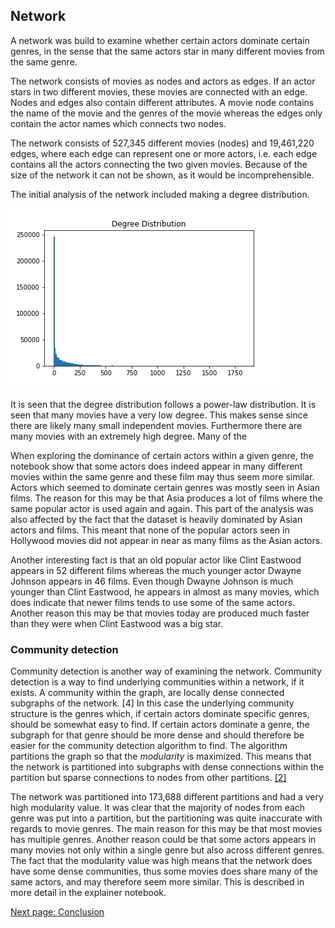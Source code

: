 
## Network
A network was build to examine whether certain actors dominate certain genres, in the sense that the same actors star in many different movies from the same genre.

The network consists of movies as nodes and actors as edges. If an actor stars in two different movies, these movies are connected with an edge. Nodes and edges also contain different attributes. A movie node contains the name of the movie and the genres of the movie whereas the edges only contain the actor names which connects two nodes.

The network consists of 527,345 different movies (nodes) and 19,461,220 edges, where each edge can represent one or more actors, i.e. each edge contains all the actors connecting the two given movies. Because of the size of the network it can not be shown, as it would be incomprehensible.

The initial analysis of the network included making a degree distribution.

![](images/DegreeDistribution.jpg)

It is seen that the degree distribution follows a power-law distribution. It is seen that many movies have a very low degree. This makes sense since there are likely many small independent movies. Furthermore there are many movies with an extremely high degree. Many of the

When exploring the dominance of certain actors within a given genre, the notebook show that some actors does indeed appear in many different movies within the same genre and these film may thus seem more similar. Actors which seemed to dominate certain genres was mostly seen in Asian films. The reason for this may be that Asia produces a lot of films where the same popular actor is used again and again. This part of the analysis was also affected by the fact that the dataset is heavily dominated by Asian actors and films. This meant that none of the popular actors seen in Hollywood movies did not appear in near as many films as the Asian actors.

Another interesting fact is that an old popular actor like Clint Eastwood appears in 52 different films whereas the much younger actor Dwayne Johnson appears in 46 films. Even though Dwayne Johnson is much younger than Clint Eastwood, he appears in almost as many movies, which does indicate that newer films tends to use some of the same actors. Another reason this may be that movies today are produced much faster than they were when Clint Eastwood was a big star.   


### Community detection
Community detection is another way of examining the network. Community detection is a way to find underlying communities within a network, if it exists. A community within the graph, are locally dense connected subgraphs of the network. [4] In this case the underlying community structure is the genres which, if certain actors dominate specific genres, should be somewhat easy to find. If certain actors dominate a genre, the subgraph for that genre should be more dense and should therefore be easier for the community detection algorithm to find. The algorithm partitions the graph so that the *modularity* is maximized. This means that the network is partitioned into subgraphs with dense connections within the partition but sparse connections to nodes from other partitions. [[2]](http://networksciencebook.com/chapter/9#modularity)

The network was partitioned into 173,688 different partitions and had a very high modularity value. It was clear that the majority of nodes from each genre was put into a partition, but the partitioning was quite inaccurate with regards to movie genres. The main reason for this may be that most movies has multiple genres. Another reason could be that some actors appears in many movies not only within a single genre but also across different genres. The fact that the modularity value was high means that the network does have some dense communities, thus some movies does share many of the same actors, and may therefore seem more similar. This is described in more detail in the explainer notebook.     


[Next page: Conclusion](conclusion.md)
